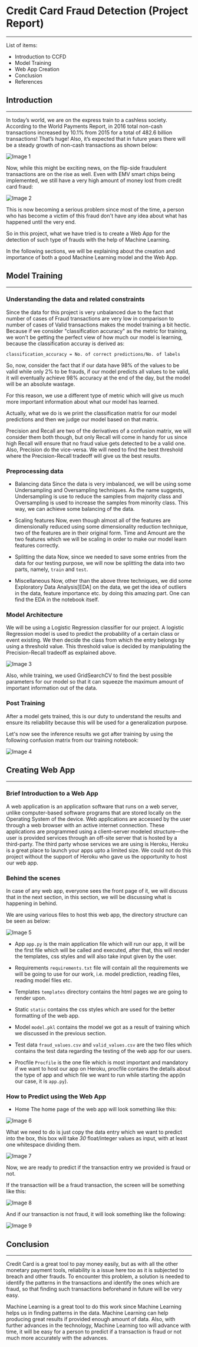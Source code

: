# Credit Card Fraud Detection (Project Report)

***
List of items:
- Introduction to CCFD
- Model Training
- Web App Creation
- Conclusion
- References

## Introduction
***
In today’s world, we are on the express train to a cashless society. According to the World Payments Report, in 2016 total non-cash transactions increased by 10.1% from 2015 for a total of 482.6 billion transactions! That’s huge! Also, it’s expected that in future years there will be a steady growth of non-cash transactions as shown below:

![Image 1](https://miro.medium.com/max/700/1*Wh_2z7yZFliI7aOJW26UNg.jpeg)

Now, while this might be exciting news, on the flip-side fraudulent transactions are on the rise as well. Even with EMV smart chips being implemented, we still have a very high amount of money lost from credit card fraud:

![Image 2](https://miro.medium.com/max/700/1*d63BwvXOLljziBz7i6brJQ.png)

This is now becoming a serious problem since most of the time, a person who has become a victim of this fraud don't have any idea about what has happened until the very end.

So in this project, what we have tried is to create a Web App for the detection of such type of frauds with the help of Machine Learning.

In the following sections, we will be explaining about the creation and importance of both a good Machine Learning model and the Web App.

## Model Training
***

### Understanding the data and related constraints

Since the data for this project is very unbalanced due to the fact that number of cases of Fraud transactions are very low in comparison to number of cases of Valid transactions makes the model training a bit hectic. Because if we consider "classification accuracy" as the metric for training, we won't be getting the perfect view of how much our model is learning, because the classification accuray is derived as:

    classification_accuracy = No. of correct predictions/No. of labels
    
So, now, consider the fact that if our data have 98% of the values to be valid while only 2% to be frauds, if our model predicts all values to be valid, it will eventually achieve 98% accuracy at the end of the day, but the model will be an absolute wastage.

For this reason, we use a different type of metric which will give us much more important information about what our model has learned.

Actually, what we do is we print the classification matrix for our model predictions and then we judge our model based on that matrix.

Precision and Recall are two of the derivatives of a confusion matrix, we will consider them both though, but only Recall will come in handy for us since high Recall will ensure that no fraud value gets detected to be a valid one. Also, Precision do the vice-versa. We will need to find the best threshold where the Precision-Recall tradeoff will give us the best results. 

### Preprocessing data

- Balancing data
Since the data is very imbalanced, we will be using some Undersampling and Oversampling techniques. As the name suggests, Undersampling is use to reduce the samples from majority class and Oversampling is used to increase the samples from minority class. This way, we can achieve some balancing of the data.

- Scaling features
Now, even though almost all of the features are dimensionally reduced using some dimensionality reduction technique, two of the features are in their original form. Time and Amount are the two features which we will be scaling in order to make our model learn features correctly.

- Splitting the data
Now, since we needed to save some entries from the data for our testing purpose, we will now be splitting the data into two parts, namely, `train` and `test`.

- Miscellaneous
Now, other than the above three techniques, we did some Exploratory Data Analysis[EDA] on the data, we get the idea of outliers in the data, feature importance etc. by doing this amazing part. One can find the EDA in the notebook itself. 

### Model Architecture

We will be using a Logistic Regression classifier for our project. A logistic Regression model is used to predict the probability of a certain class or event existing. We then decide the class from which the entry belongs by using a threshold value. This threshold value is decided by manipulating the Precision-Recall tradeoff as explained above.

![Image 3](https://external-content.duckduckgo.com/iu/?u=http%3A%2F%2Ffusionanalyticsworld.com%2Fwp-content%2Fuploads%2F2016%2F08%2FLogisticRegressionWindowLogisticFitChart6.png&f=1&nofb=1)

Also, while training, we used GridSearchCV to find the best possible parameters for our model so that it can squeeze the maximum amount of important information out of the data.

### Post Training

After a model gets trained, this is our duty to understand the results and ensure its reliability because this will be used for a generalization purpose.

Let's now see the inference results we got after training by using the following confusion matrix from our training notebook:

![Image 4](https://i.imgur.com/kDLjtao.png)

## Creating Web App
***

### Brief Introduction to a Web App

A web application is an application software that runs on a web server, unlike computer-based software programs that are stored locally on the Operating System of the device. Web applications are accessed by the user through a web browser with an active internet connection. These applications are programmed using a client–server modeled structure—the user is provided services through an off-site server that is hosted by a third-party. The third party whose services we are using is Heroku, Heroku is a great place to launch your apps upto a limited size. We could not do this project without the support of Heroku who gave us the opportunity to host our web app.

### Behind the scenes

In case of any web app, everyone sees the front page of it, we will discuss that in the next section, in this section, we will be discussing what is happening in behind.

We are using various files to host this web app, the directory structure can be seen as below:

![Image 5](https://i.imgur.com/WchOKin.png?test=1)

- App
`app.py` is the main application file which will run our app, it will be the first file which will be called and executed, after that, this will render the templates, css styles and will also take input given by the user.

- Requirements
`requirements.txt` file will contain all the requirements we will be going to use for our work, i.e. model prediction, reading files, reading model files etc.

- Templates
`templates` directory contains the html pages we are going to render upon.

- Static
`static` contains the css styles which are used for the better formatting of the web app.

- Model
`model.pkl` contains the model we got as a result of training which we discussed in the previous section.

- Test data
`fraud_values.csv` and `valid_values.csv` are the two files which contains the test data regarding the testing of the web app for our users.

- Procfile
`Procfile` is the one file which is most important and mandatory if we want to host our app on Heroku, procfile contains the details about the type of app and which file we want to run while starting the app(in our case, it is `app.py`).

### How to Predict using the Web App

- Home
The home page of the web app will look something like this:

![Image 6](https://i.imgur.com/evh7loL.png)

What we need to do is just copy the data entry which we want to predict into the box, this box will take _30_ float/integer values as input, with at least one whitespace dividing them.

![Image 7](https://i.imgur.com/ej4Cdc2.png)

Now, we are ready to predict if the transaction entry we provided is fraud or not.

If the transaction will be a fraud transaction, the screen will be something like this:

![Image 8](https://i.imgur.com/2h7t07K.png)

And if our transaction is not fraud, it will look something like the following:

![Image 9](https://i.imgur.com/v9f3iHF.png)

## Conclusion
***

Credit Card is a great tool to pay money easily, but as with all the other monetary payment tools, reliability is a issue here too as it is subjected to breach and other frauds. To encounter this problem, a solution is needed to identify the patterns in the transactions and identify the ones which are fraud, so that finding such transactions beforehand in future will be very easy. 

Machine Learning is a great tool to do this work since Machine Learning helps us in finding patterns in the data. Machine Learning can help producing great results if  provided enough amount of data. Also, with further advances in the technology, Machine Learning too will advance with time, it will be easy for a person to predict if a transaction is fraud or not much more accurately with the advances.











